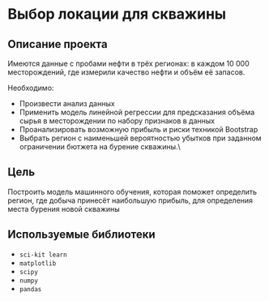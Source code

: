 # Выбор локации для скважины
## Описание проекта
Имеются данные с пробами нефти в трёх регионах: в каждом 10 000 месторождений, где измерили качество нефти и объём её запасов.

Необходимо:
- Произвести анализ данных
- Применить модель линейной регрессии для предсказания объёма сырья в месторождении по набору признаков в данных
- Проанализировать возможную прибыль и риски техникой Bootstrap
- Выбрать регион с наименьшей вероятностью убытков при заданном ограничении бютжета на бурение скважины.\
## Цель
Построить модель машинного обучения, которая поможет определить регион, где добыча принесёт наибольшую прибыль, для определения места бурения новой скважины
## Используемые библиотеки
- `sci-kit learn`
- `matplotlib`
- `scipy`
- `numpy`
- `pandas`
